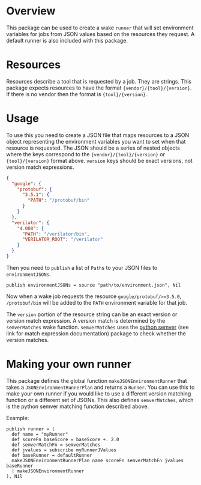 # Overview
This package can be used to create a wake `runner` that will set environment
variables for jobs from JSON values based on the resources they request. A
default runner is also included with this package.

# Resources
Resources describe a tool that is requested by a job. They are strings.
This package expects resources to have the format `{vendor}/{tool}/{version}`.
If there is no vendor then the format is `{tool}/{version}`.

# Usage
To use this you need to create a JSON file that maps resources to a JSON object
representing the environment variables you want to set when that resource is
requested. The JSON should be a series of nested objects where the keys correspond
to the `{vendor}/{tool}/{version}` or `{tool}/{version}` format above. `version`
keys should be exact versions, not version match expressions.
```json
{
  "google": {
    "protobuf": {
      "3.5.1": {
        "PATH": "/protobuf/bin"
      }
    }
  },
  "verilator": {
    "4.008": {
      "PATH": "/verilator/bin",
      "VERILATOR_ROOT": "/verilator"
    }
  }
}
```

Then you need to `publish` a list of `Path`s to your JSON files to `environmentJSONs`.
```wake
publish environmentJSONs = source "path/to/environment.json", Nil
```

Now when a wake job requests the resource `google/protobuf/>=3.5.0`,
`/protobuf/bin` will be added to the `PATH` environment variable for that job.

The `version` portion of the resource string can be an exact version or version match
expression. A version match is determined by the `semverMatches` wake function.
`semverMatches` uses the [python semver](https://github.com/python-semver/python-semver/blob/master/docs/usage.rst#comparing-versions-through-an-expression)
(see link for match expression documentation) package to check whether the version matches.


# Making your own runner
This package defines the global function `makeJSONEnvironmentRunner` that takes
a `JSONEnvironmentRunnerPlan` and returns a `Runner`. You can use this to make
your own runner if you would like to use a different version matching function
or a different set of JSONs. This also defines `semverMatches`, which is the
python semver matching function described above.

Example:
```wake
publish runner = (
  def name = "myRunner"
  def scoreFn baseScore = baseScore +. 2.0
  def semverMatchFn = semverMatches
  def jvalues = subscribe myRunnerJValues
  def baseRunner = defaultRunner
  makeJSONEnvironmentRunnerPlan name scoreFn semverMatchFn jvalues baseRunner
  | makeJSONEnvironmentRunner
), Nil
```
